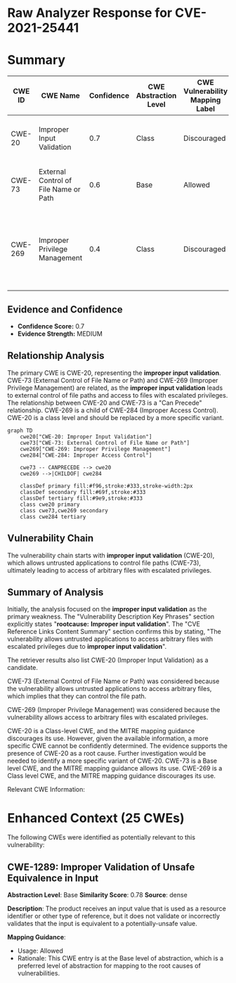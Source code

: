 # Raw Analyzer Response for CVE-2021-25441

# Summary
| CWE ID | CWE Name | Confidence | CWE Abstraction Level | CWE Vulnerability Mapping Label | CWE-Vulnerability Mapping Notes |
|---|---|---|---|---|---|
| CWE-20 | Improper Input Validation | 0.7 | Class | Discouraged | Primary CWE. Consider lower-level children. |
| CWE-73 | External Control of File Name or Path | 0.6 | Base | Allowed | Secondary CWE. May be present due to file access. |
| CWE-269 | Improper Privilege Management | 0.4 | Class | Discouraged | Secondary candidate. The vulnerability allows access to files with elevated privilege. |

## Evidence and Confidence

*   **Confidence Score:** 0.7
*   **Evidence Strength:** MEDIUM

## Relationship Analysis
The primary CWE is CWE-20, representing the **improper input validation**. CWE-73 (External Control of File Name or Path) and CWE-269 (Improper Privilege Management) are related, as the **improper input validation** leads to external control of file paths and access to files with escalated privileges. The relationship between CWE-20 and CWE-73 is a "Can Precede" relationship. CWE-269 is a child of CWE-284 (Improper Access Control). CWE-20 is a class level and should be replaced by a more specific variant.

```mermaid
graph TD
    cwe20["CWE-20: Improper Input Validation"]
    cwe73["CWE-73: External Control of File Name or Path"]
    cwe269["CWE-269: Improper Privilege Management"]
    cwe284["CWE-284: Improper Access Control"]

    cwe73 -- CANPRECEDE --> cwe20
    cwe269 -->|CHILDOF| cwe284

    classDef primary fill:#f96,stroke:#333,stroke-width:2px
    classDef secondary fill:#69f,stroke:#333
    classDef tertiary fill:#9e9,stroke:#333
    class cwe20 primary
    class cwe73,cwe269 secondary
    class cwe284 tertiary
```

## Vulnerability Chain
The vulnerability chain starts with **improper input validation** (CWE-20), which allows untrusted applications to control file paths (CWE-73), ultimately leading to access of arbitrary files with escalated privileges.

## Summary of Analysis
Initially, the analysis focused on the **improper input validation** as the primary weakness. The "Vulnerability Description Key Phrases" section explicitly states "**rootcause:** **Improper input validation**". The "CVE Reference Links Content Summary" section confirms this by stating, "The vulnerability allows untrusted applications to access arbitrary files with escalated privileges due to **improper input validation**".

The retriever results also list CWE-20 (Improper Input Validation) as a candidate.

CWE-73 (External Control of File Name or Path) was considered because the vulnerability allows untrusted applications to access arbitrary files, which implies that they can control the file path.

CWE-269 (Improper Privilege Management) was considered because the vulnerability allows access to arbitrary files with escalated privileges.

CWE-20 is a Class-level CWE, and the MITRE mapping guidance discourages its use. However, given the available information, a more specific CWE cannot be confidently determined. The evidence supports the presence of CWE-20 as a root cause. Further investigation would be needed to identify a more specific variant of CWE-20.
CWE-73 is a Base level CWE, and the MITRE mapping guidance allows its use.
CWE-269 is a Class level CWE, and the MITRE mapping guidance discourages its use.

Relevant CWE Information:
# Enhanced Context (25 CWEs)
The following CWEs were identified as potentially relevant to this vulnerability:

## CWE-1289: Improper Validation of Unsafe Equivalence in Input
**Abstraction Level**: Base
**Similarity Score**: 0.78
**Source**: dense

**Description**:
The product receives an input value that is used as a resource identifier or other type of reference, but it does not validate or incorrectly validates that the input is equivalent to a potentially-unsafe value.

**Mapping Guidance**:
- Usage: Allowed
- Rationale: This CWE entry is at the Base level of abstraction, which is a preferred level of abstraction for mapping to the root causes of vulnerabilities.